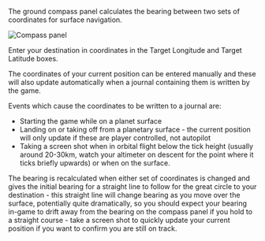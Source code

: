 The ground compass panel calculates the bearing between two sets of coordinates for surface navigation.

![Compass panel](https://imgur.com/4L5kEq7.png)

Enter your destination in coordinates in the Target Longitude and Target Latitude boxes.

The coordinates of your current position can be entered manually and these will also update automatically when a journal containing them is written by the game.

Events which cause the coordinates to be written to a journal are:
* Starting the game while on a planet surface
* Landing on or taking off from a planetary surface - the current position will only update if these are player controlled, not autopilot
* Taking a screen shot when in orbital flight below the tick height (usually around 20-30km, watch your altimeter on descent for the point where it ticks briefly upwards) or when on the surface.

The bearing is recalculated when either set of coordinates is changed and gives the initial bearing for a straight line to follow for the great circle to your destination - this straight line will change bearing as you move over the surface, potentially quite dramatically, so you should expect your bearing in-game to drift away from the bearing on the compass panel if you hold to a straight course - take a screen shot to quickly update your current position if you want to confirm you are still on track.

